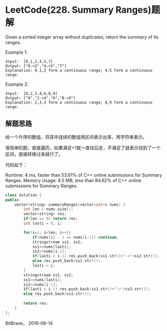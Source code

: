 # LeetCode(228. Summary Ranges)题解

Given a sorted integer array without duplicates, return the summary of its ranges.

Example 1:

    Input:  [0,1,2,4,5,7]
    Output: ["0->2","4->5","7"]
    Explanation: 0,1,2 form a continuous range; 4,5 form a continuous range.
Example 2:

    Input:  [0,2,3,4,6,8,9]
    Output: ["0","2->4","6","8->9"]
    Explanation: 2,3,4 form a continuous range; 8,9 form a continuous range.


## 解题思路
给一个升序的数组，将其中连续的数组用区间表示出来，用字符串表示。

很简单的题，直接遍历，如果满足+1就一直往后走，不满足了就表示找到了一个区间，直接转换过来就行了。

代码如下：

Runtime: 4 ms, faster than 53.61% of C++ online submissions for Summary Ranges.
Memory Usage: 8.5 MB, less than 84.62% of C++ online submissions for Summary Ranges.

```c++
class Solution {
public:
    vector<string> summaryRanges(vector<int>& nums) {
        int len = nums.size();
        vector<string> res;
        if(len == 0) return res;
        int lasti = 0, i;

        for(i=1; i<len; i++){
            if(nums[i] - 1 == nums[i-1]) continue;
            stringstream ss1, ss2;
            ss1<<nums[lasti];
            ss2<<nums[i-1];
            if(lasti < i-1) res.push_back(ss1.str()+"->"+ss2.str());
            else res.push_back(ss1.str());
            lasti = i;
        }
        stringstream ss1, ss2;
        ss1<<nums[lasti];
        ss2<<nums[i-1];
        if(lasti < i-1) res.push_back(ss1.str()+"->"+ss2.str());
        else res.push_back(ss1.str());
        
        return res;
    }
};
```

BitBrave， 2019-08-14